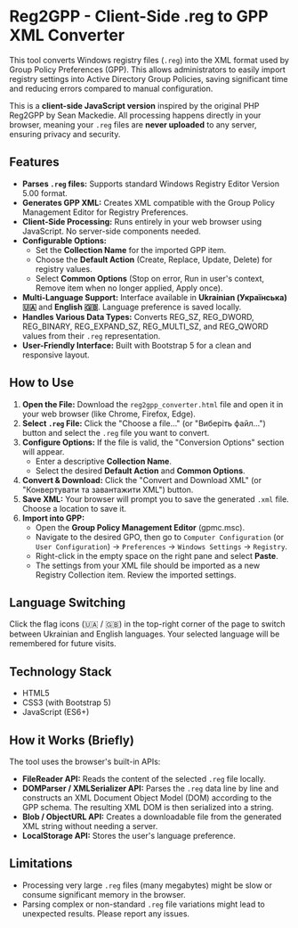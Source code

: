 # Reg2GPP - Client-Side .reg to GPP XML Converter

This tool converts Windows registry files (`.reg`) into the XML format used by Group Policy Preferences (GPP). This allows administrators to easily import registry settings into Active Directory Group Policies, saving significant time and reducing errors compared to manual configuration.

This is a **client-side JavaScript version** inspired by the original PHP Reg2GPP by Sean Mackedie. All processing happens directly in your browser, meaning your `.reg` files are **never uploaded** to any server, ensuring privacy and security.

## Features

*   **Parses `.reg` files:** Supports standard Windows Registry Editor Version 5.00 format.
*   **Generates GPP XML:** Creates XML compatible with the Group Policy Management Editor for Registry Preferences.
*   **Client-Side Processing:** Runs entirely in your web browser using JavaScript. No server-side components needed.
*   **Configurable Options:**
    *   Set the **Collection Name** for the imported GPP item.
    *   Choose the **Default Action** (Create, Replace, Update, Delete) for registry values.
    *   Select **Common Options** (Stop on error, Run in user's context, Remove item when no longer applied, Apply once).
*   **Multi-Language Support:** Interface available in **Ukrainian (Українська) 🇺🇦** and **English 🇬🇧**. Language preference is saved locally.
*   **Handles Various Data Types:** Converts REG_SZ, REG_DWORD, REG_BINARY, REG_EXPAND_SZ, REG_MULTI_SZ, and REG_QWORD values from their `.reg` representation.
*   **User-Friendly Interface:** Built with Bootstrap 5 for a clean and responsive layout.

## How to Use

1.  **Open the File:** Download the `reg2gpp_converter.html` file and open it in your web browser (like Chrome, Firefox, Edge).
2.  **Select `.reg` File:** Click the "Choose a file..." (or "Виберіть файл...") button and select the `.reg` file you want to convert.
3.  **Configure Options:** If the file is valid, the "Conversion Options" section will appear.
    *   Enter a descriptive **Collection Name**.
    *   Select the desired **Default Action** and **Common Options**.
4.  **Convert & Download:** Click the "Convert and Download XML" (or "Конвертувати та завантажити XML") button.
5.  **Save XML:** Your browser will prompt you to save the generated `.xml` file. Choose a location to save it.
6.  **Import into GPP:**
    *   Open the **Group Policy Management Editor** (gpmc.msc).
    *   Navigate to the desired GPO, then go to `Computer Configuration` (or `User Configuration`) -> `Preferences` -> `Windows Settings` -> `Registry`.
    *   Right-click in the empty space on the right pane and select **Paste**.
    *   The settings from your XML file should be imported as a new Registry Collection item. Review the imported settings.

## Language Switching

Click the flag icons (🇺🇦 / 🇬🇧) in the top-right corner of the page to switch between Ukrainian and English languages. Your selected language will be remembered for future visits.

## Technology Stack

*   HTML5
*   CSS3 (with Bootstrap 5)
*   JavaScript (ES6+)


## How it Works (Briefly)

The tool uses the browser's built-in APIs:
*   **FileReader API:** Reads the content of the selected `.reg` file locally.
*   **DOMParser / XMLSerializer API:** Parses the `.reg` data line by line and constructs an XML Document Object Model (DOM) according to the GPP schema. The resulting XML DOM is then serialized into a string.
*   **Blob / ObjectURL API:** Creates a downloadable file from the generated XML string without needing a server.
*   **LocalStorage API:** Stores the user's language preference.

## Limitations

*   Processing very large `.reg` files (many megabytes) might be slow or consume significant memory in the browser.
*   Parsing complex or non-standard `.reg` file variations might lead to unexpected results. Please report any issues.